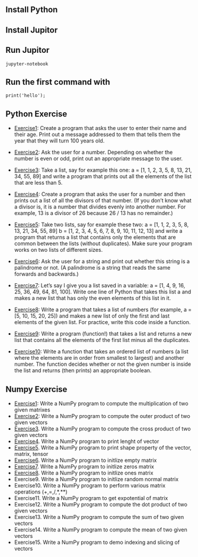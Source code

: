 ## Install Python

## Install Jupitor

## Run Jupitor
`jupyter-notebook`

## Run the first command with 
`print('hello');`

## Python Exercise
* [Exercise1](python-exercise/exercise1.py): Create a program that asks the user to enter their name and their age. Print out a message addressed to them that tells them the year that they will turn 100 years old.

* [Exercise2](python-exercise/exercise2.py): Ask the user for a number. Depending on whether the number is even or odd, print out an appropriate message to the user. 

* [Exercise3](python-exercise/exercise3.py): Take a list, say for example this one:
  a = [1, 1, 2, 3, 5, 8, 13, 21, 34, 55, 89]
and write a program that prints out all the elements of the list that are less than 5.

* [Exercise4](python-exercise/exercise4.py): Create a program that asks the user for a number and then prints out a list of all the divisors of that number. (If you don’t know what a divisor is, it is a number that divides evenly into another number. For example, 13 is a divisor of 26 because 26 / 13 has no remainder.)

* [Exercise5](python-exercise/exercise5.py): Take two lists, say for example these two:
  a = [1, 1, 2, 3, 5, 8, 13, 21, 34, 55, 89]
  b = [1, 2, 3, 4, 5, 6, 7, 8, 9, 10, 11, 12, 13]
and write a program that returns a list that contains only the elements that are common between the lists (without duplicates). Make sure your program works on two lists of different sizes.

* [Exercise6](python-exercise/exercise6.py): Ask the user for a string and print out whether this string is a palindrome or not. (A palindrome is a string that reads the same forwards and backwards.)

* [Exercise7](python-exercise/exercise7.py): Let’s say I give you a list saved in a variable: a = [1, 4, 9, 16, 25, 36, 49, 64, 81, 100]. Write one line of Python that takes this list a and makes a new list that has only the even elements of this list in it.

* [Exercise8](python-exercise/exercise8.py): Write a program that takes a list of numbers (for example, a = [5, 10, 15, 20, 25]) and makes a new list of only the first and last elements of the given list. For practice, write this code inside a function.

* [Exercise9](python-exercise/exercise9.py): Write a program (function!) that takes a list and returns a new list that contains all the elements of the first list minus all the duplicates.

* [Exercise10](python-exercise/exercise10.py): Write a function that takes an ordered list of numbers (a list where the elements are in order from smallest to largest) and another number. The function decides whether or not the given number is inside the list and returns (then prints) an appropriate boolean.

## Numpy Exercise
* [Exercise1](numpy-exercise/exercise1.py): Write a NumPy program to compute the multiplication of two given matrixes
* [Exercise2](numpy-exercise/exercise2.py): Write a NumPy program to compute the outer product of two given vectors
* [Exercise3](numpy-exercise/exercise3.py). Write a NumPy program to compute the cross product of two given vectors
* [Exercise4](numpy-exercise/exercise4.py). Write a NumPy program to print lenght of vector
* [Exercise5](numpy-exercise/exercise5.py). Write a NumPy program to print shape property of the vector, matrix, tensor
* [Exercise6](numpy-exercise/exercise6.py). Write a NumPy program to initlize empty matrix
* [Exercise7](numpy-exercise/exercise7.py). Write a NumPy program to initlize zeros matrix
* [Exercise8](numpy-exercise/exercise8.py). Write a NumPy program to initlize ones matrix
* Exercise9. Write a NumPy program to initlize random normal matrix
* Exercise10. Write a NumPy program to perform various matrix operations (+,=,/,*,**)
* Exercise11. Write a NumPy program to get expotential of matrix
* Exercise12. Write a NumPy program to compute the dot product of two given vectors
* Exercise13. Write a NumPy program to compute the sum of two given vectors
* Exercise14. Write a NumPy program to compute the mean of two given vectors
* Exercise15. Write a NumPy program to demo indexing and slicing of vectors